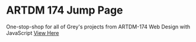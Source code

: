 # ARTDM 174 Jump Page
One-stop-shop for all of Grey's projects from ARTDM-174 Web Design with JavaScript
[View Here](https://gee-ell-bee.github.io/artdm174jump)